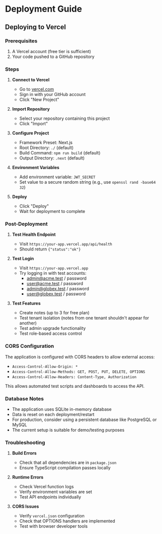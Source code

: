 # Deployment Guide

## Deploying to Vercel

### Prerequisites
1. A Vercel account (free tier is sufficient)
2. Your code pushed to a GitHub repository

### Steps

1. **Connect to Vercel**
   - Go to [vercel.com](https://vercel.com)
   - Sign in with your GitHub account
   - Click "New Project"

2. **Import Repository**
   - Select your repository containing this project
   - Click "Import"

3. **Configure Project**
   - Framework Preset: Next.js
   - Root Directory: `./` (default)
   - Build Command: `npm run build` (default)
   - Output Directory: `.next` (default)

4. **Environment Variables**
   - Add environment variable: `JWT_SECRET`
   - Set value to a secure random string (e.g., use `openssl rand -base64 32`)

5. **Deploy**
   - Click "Deploy"
   - Wait for deployment to complete

### Post-Deployment

1. **Test Health Endpoint**
   - Visit `https://your-app.vercel.app/api/health`
   - Should return `{"status":"ok"}`

2. **Test Login**
   - Visit `https://your-app.vercel.app`
   - Try logging in with test accounts:
     - admin@acme.test / password
     - user@acme.test / password
     - admin@globex.test / password
     - user@globex.test / password

3. **Test Features**
   - Create notes (up to 3 for free plan)
   - Test tenant isolation (notes from one tenant shouldn't appear for another)
   - Test admin upgrade functionality
   - Test role-based access control

### CORS Configuration

The application is configured with CORS headers to allow external access:
- `Access-Control-Allow-Origin: *`
- `Access-Control-Allow-Methods: GET, POST, PUT, DELETE, OPTIONS`
- `Access-Control-Allow-Headers: Content-Type, Authorization`

This allows automated test scripts and dashboards to access the API.

### Database Notes

- The application uses SQLite in-memory database
- Data is reset on each deployment/restart
- For production, consider using a persistent database like PostgreSQL or MySQL
- The current setup is suitable for demo/testing purposes

### Troubleshooting

1. **Build Errors**
   - Check that all dependencies are in `package.json`
   - Ensure TypeScript compilation passes locally

2. **Runtime Errors**
   - Check Vercel function logs
   - Verify environment variables are set
   - Test API endpoints individually

3. **CORS Issues**
   - Verify `vercel.json` configuration
   - Check that OPTIONS handlers are implemented
   - Test with browser developer tools
